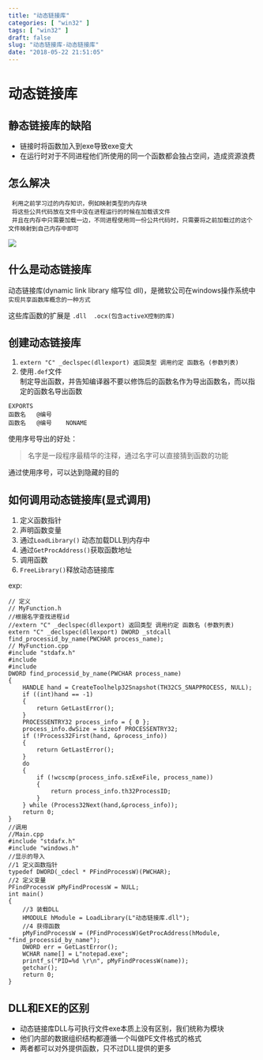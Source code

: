 ```yaml
---
title: "动态链接库"
categories: [ "win32" ]
tags: [ "win32" ]
draft: false
slug: "动态链接库-动态链接库"
date: "2018-05-22 21:51:05"
---
```




# 动态链接库

## 静态链接库的缺陷

  * 链接时将函数加入到exe导致exe变大
  * 在运行时对于不同进程他们所使用的同一个函数都会独占空间，造成资源浪费

## 怎么解决

     利用之前学习过的内存知识，例如映射类型的内存块
     将这些公共代码放在文件中没在进程运行的时候在加载该文件
     并且在内存中只需要加载一边，不同进程使用同一份公共代码时，只需要将之前加载过的这个文件映射到自己内存中即可
    

![][1] 

## 什么是动态链接库

动态链接库(dynamic link library 缩写位 dll)，是微软公司在windows操作系统中  
`实现共享函数库概念的一种方式`

这些库函数的扩展是 `.dll  .ocx(包含activeX控制的库)`

## 创建动态链接库

  1. `extern "C" _declspec(dllexport) 返回类型 调用约定 函数名 (参数列表)`
  2. 使用`.def`文件  
    制定导出函数，并告知编译器不要以修饰后的函数名作为导出函数名，而以指定的函数名导出函数

    EXPORTS
    函数名   @编号
    函数名   @编号    NONAME

使用序号导出的好处：

> 名字是一段程序最精华的注释，通过名字可以直接猜到函数的功能

通过使用序号，可以达到隐藏的目的

## 如何调用动态链接库(显式调用)

  1. 定义函数指针
  2. 声明函数变量
  3. 通过`LoadLibrary()` 动态加载DLL到内存中
  4. 通过`GetProcAddress()`获取函数地址
  5. 调用函数
  6. `FreeLibrary()`释放动态链接库

exp:

    // 定义
    // MyFunction.h
    //根据名字查找进程id
    //extern "C" _declspec(dllexport) 返回类型 调用约定 函数名 (参数列表)
    extern "C" _declspec(dllexport) DWORD _stdcall find_processid_by_name(PWCHAR process_name);
    // MyFunction.cpp
    #include "stdafx.h"
    #include
    #include
    DWORD find_processid_by_name(PWCHAR process_name)
    {
        HANDLE hand = CreateToolhelp32Snapshot(TH32CS_SNAPPROCESS, NULL);
        if ((int)hand == -1)
        {
            return GetLastError();
        }
        PROCESSENTRY32 process_info = { 0 };
        process_info.dwSize = sizeof PROCESSENTRY32;
        if (!Process32First(hand, &process_info))
        {
            return GetLastError();
        }
        do
        {
            if (!wcscmp(process_info.szExeFile, process_name))
            {
                return process_info.th32ProcessID;
            }
        } while (Process32Next(hand,&process_info));
        return 0;
    }
    //调用
    //Main.cpp
    #include "stdafx.h"
    #include "windows.h"
    //显示的导入
    //1 定义函数指针
    typedef DWORD(_cdecl * PFindProcessW)(PWCHAR);
    //2 定义变量
    PFindProcessW pMyFindProcessW = NULL;
    int main()
    {
        //3 装载DLL
        HMODULE hModule = LoadLibrary(L"动态链接库.dll");
        //4 获得函数
        pMyFindProcessW = (PFindProcessW)GetProcAddress(hModule, "find_processid_by_name");
        DWORD err = GetLastError();
        WCHAR name[] = L"notepad.exe";
        printf_s("PID=%d \r\n", pMyFindProcessW(name));
        getchar();
        return 0;
    }
    

## DLL和EXE的区别

  * 动态链接库DLL与可执行文件exe本质上没有区别，我们统称为模块
  * 他们内部的数据组织结构都遵循一个叫做PE文件格式的格式
  * 两者都可以对外提供函数，只不过DLL提供的更多

 [1]: /uploads/oss/2018-05-22-15269970326667.jpg ""